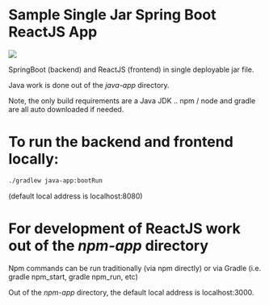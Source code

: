 # Sample Single Jar Spring Boot ReactJS App

![](https://github.com/vicsz/spring-boot-reactjs-single-jar/workflows/Build/badge.svg
)

SpringBoot (backend) and ReactJS (frontend) in single deployable jar file.

Java work is done out of the *java-app* directory. 

Note, the only build requirements are a Java JDK .. npm / node and gradle are all auto downloaded if needed. 

# To run the backend and frontend locally: 

```sh
./gradlew java-app:bootRun 
```

(default local address is localhost:8080)

# For development of ReactJS work out of the *npm-app* directory

Npm commands can be run traditionally (via npm directly) or via Gradle (i.e. gradle npm_start, gradle npm_run, etc)

Out of the *npm-app* directory, the default local address is localhost:3000.

